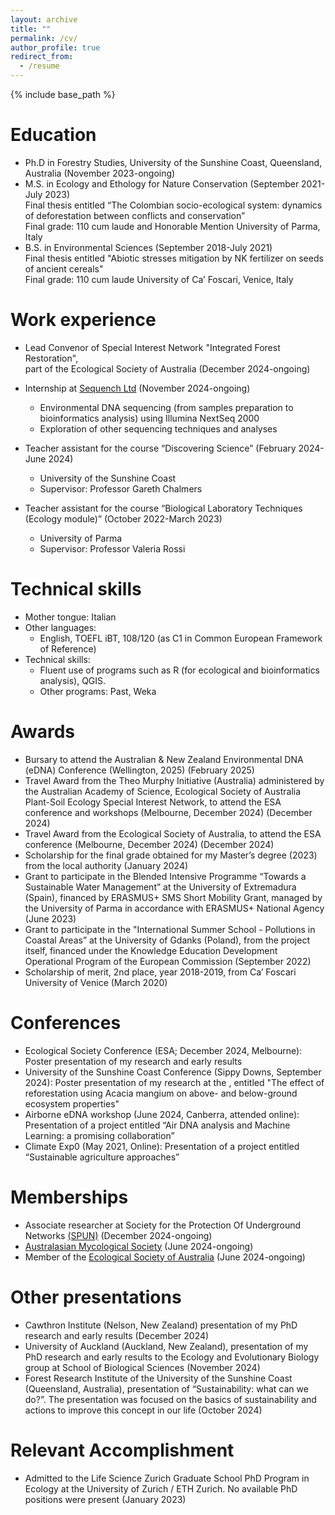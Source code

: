 ```yaml
---
layout: archive
title: ""
permalink: /cv/
author_profile: true
redirect_from:
  - /resume
---
```


{% include base_path %}

Education
======
* Ph.D in Forestry Studies, University of the Sunshine Coast, Queensland, Australia (November 2023-ongoing)
* M.S. in Ecology and Ethology for Nature Conservation (September 2021-July 2023)                                                                                                                               
  Final thesis entitled “The Colombian socio-ecological system: dynamics of deforestation between conflicts and conservation”                                                                  
  Final grade: 110 cum laude and Honorable Mention
  University of Parma, Italy
* B.S. in Environmental Sciences (September 2018-July 2021)                                                                                                                                                     
  Final thesis entitled "Abiotic stresses mitigation by NK fertilizer on seeds of ancient cereals"                                                                                                           
  Final grade: 110 cum laude
  University of Ca’ Foscari, Venice, Italy

Work experience
======
* Lead Convenor of Special Interest Network "Integrated Forest Restoration",                                                                                                                                     
  part of the Ecological Society of Australia (December 2024-ongoing) 
* Internship at [Sequench Ltd](https://www.sequench.co.nz/) (November 2024-ongoing)
  * Environmental DNA sequencing (from samples preparation to bioinformatics analysis) using Illumina NextSeq 2000
  * Exploration of other sequencing techniques and analyses
* Teacher assistant for the course “Discovering Science” (February 2024-June 2024)
  * University of the Sunshine Coast
  * Supervisor: Professor Gareth Chalmers

* Teacher assistant for the course “Biological Laboratory Techniques (Ecology module)” (October 2022-March 2023)
  * University of Parma
  * Supervisor: Professor Valeria Rossi
  
Technical skills
======
* Mother tongue: Italian
* Other languages:
  * English, TOEFL iBT, 108/120 (as C1 in  Common European Framework of Reference)
* Technical skills:
  * Fluent use of programs such as R (for ecological and bioinformatics analysis), QGIS.
  * Other programs: Past, Weka

Awards
======
* Bursary to attend the Australian & New Zealand Environmental DNA (eDNA) Conference (Wellington, 2025) (February 2025)
* Travel Award from the Theo Murphy Initiative (Australia) administered by the Australian Academy of Science, Ecological Society of Australia Plant-Soil Ecology Special Interest Network, to attend the ESA conference and workshops (Melbourne, December 2024) (December 2024)
* Travel Award from the Ecological Society of Australia, to attend the ESA conference (Melbourne, December 2024) (December 2024)
* Scholarship for the final grade obtained for my Master’s degree (2023) from the local authority (January 2024)
* Grant to participate in the Blended Intensive Programme “Towards a Sustainable Water Management” at the University of Extremadura (Spain), financed by ERASMUS+ SMS Short Mobility Grant, managed by the University of Parma in accordance with ERASMUS+ National Agency (June 2023)
* Grant to participate in the "International Summer School - Pollutions in Coastal Areas” at the University of Gdanks (Poland), from the project itself, financed under the Knowledge Education Development Operational Program of the European Commission (September 2022)
* Scholarship of merit, 2nd place, year 2018-2019, from Ca’ Foscari University of Venice (March 2020)

Conferences
======
* Ecological Society Conference (ESA; December 2024, Melbourne): Poster presentation of my research and early results
* University of the Sunshine Coast Conference (Sippy Downs, September 2024): Poster presentation of my research at the , entitled "The effect of reforestation using Acacia mangium on 
above- and below-ground ecosystem properties"
* Airborne eDNA workshop (June 2024, Canberra, attended online): Presentation of a project entitled “Air DNA analysis and Machine Learning: a promising collaboration”
* Climate Exp0 (May 2021, Online): Presentation of a project entitled “Sustainable agriculture approaches”

Memberships
====
* Associate researcher at Society for the Protection Of Underground Networks [(SPUN)](https://www.spun.earth/associates) (December 2024-ongoing) 
* [Australasian Mycological Society](https://www.australasianmycologicalsociety.com/) (June 2024-ongoing)
* Member of the [Ecological Society of Australia](https://www.ecolsoc.org.au/) (June 2024-ongoing)

Other presentations
=======
* Cawthron Institute (Nelson, New Zealand)  presentation of my PhD research and early results (December 2024)
* University of Auckland (Auckland, New Zealand), presentation of my PhD research and early results to the Ecology and Evolutionary Biology group at School of Biological Sciences (November 2024)
* Forest Research Institute of the University of the Sunshine Coast (Queensland, Australia), presentation of “Sustainability: what can we do?”. The presentation was focused on the basics of sustainability and actions to improve this concept in our life (October 2024)

Relevant Accomplishment
=====
* Admitted to the Life Science Zurich Graduate School PhD Program in Ecology at the University of Zurich / ETH Zurich. No available PhD positions were present (January 2023)











